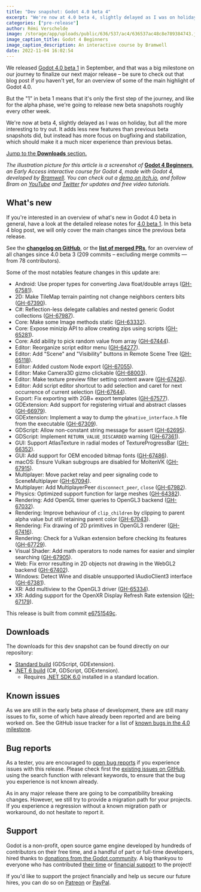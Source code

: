```yaml
---
title: "Dev snapshot: Godot 4.0 beta 4"
excerpt: "We're now at 4.0 beta 4, slightly delayed as I was on holiday, but all the more interesting to try out. It adds less new features than previous beta snapshots did, but instead has more focus on bugfixing and stabilization, which should make it a much nicer experience than previous betas."
categories: ["pre-release"]
author: Rémi Verschelde
image: /storage/app/uploads/public/636/537/ac4/636537ac48c8e789384743.jpg
image_caption_title: Godot 4 Beginners
image_caption_description: An interactive course by Bramwell
date: 2022-11-04 16:02:54
---
```


We released [Godot 4.0 beta 1](/article/dev-snapshot-godot-4-0-beta-1) in September, and that was a big milestone on our journey to finalize our next major release – be sure to check out that blog post if you haven't yet, for an overview of some of the main highlight of Godot 4.0.

But the "1" in beta 1 means that it's only the first step of the journey, and like for the alpha phase, we're going to release new beta snapshots roughly every other week.

We're now at beta 4, slightly delayed as I was on holiday, but all the more interesting to try out. It adds less new features than previous beta snapshots did, but instead has more focus on bugfixing and stabilization, which should make it a much nicer experience than previous betas.

[Jump to the **Downloads** section.](#downloads)

*The illustration picture for this article is a screenshot of* [**Godot 4 Beginners**](https://bramwell.itch.io/godot-4-beginners), *an Early Access interactive course for Godot 4, made with Godot 4, developed by [Bramwell](https://www.youtube.com/c/BramwellWilliams). You can check out a [demo on itch.io](https://bramwell.itch.io/godot-4-beginners), and follow Bram on [YouTube](https://www.youtube.com/c/BramwellWilliams) and [Twitter](https://twitter.com/bramreth) for updates and free video tutorials.*

## What's new

If you're interested in an overview of what's new in Godot 4.0 beta in general, have a look at the detailed release notes for [4.0 beta 1](/article/dev-snapshot-godot-4-0-beta-1). In this beta 4 blog post, we will only cover the main changes since the previous beta release.

See the [**changelog on GitHub**](https://github.com/godotengine/godot/compare/01ae26d31befb6679ecd92cd3c73aa5a76162e95...e6751549cf7247965d1744b8c464f5e901006f21), or the [**list of merged PRs**](https://github.com/godotengine/godot/pulls?q=is%3Apr+merged%3A2022-10-14..2022-11-01+is%3Amerged+sort%3Acreated-asc+milestone%3A4.0), for an overview of all changes since 4.0 beta 3 (209 commits – excluding merge commits ― from 78 contributors).

Some of the most notables feature changes in this update are:
- Android: Use proper types for converting Java float/double arrays ([GH-67581](https://github.com/godotengine/godot/pull/67581)).
- 2D: Make TileMap terrain painting not change neighbors centers bits ([GH-67390](https://github.com/godotengine/godot/pull/67390)).
- C#: Reflection-less delegate callables and nested generic Godot collections ([GH-67987](https://github.com/godotengine/godot/pull/67987)).
- Core: Make some Image methods static ([GH-63332](https://github.com/godotengine/godot/pull/63332)).
- Core: Expose minizip API to allow creating zips using scripts ([GH-65281](https://github.com/godotengine/godot/pull/65281)).
- Core: Add ability to pick random value from array ([GH-67444](https://github.com/godotengine/godot/pull/67444)).
- Editor: Reorganize script editor menu ([GH-64277](https://github.com/godotengine/godot/pull/64277)).
- Editor: Add "Scene" and "Visibility" buttons in Remote Scene Tree ([GH-65118](https://github.com/godotengine/godot/pull/65118)).
- Editor: Added custom Node export ([GH-67055](https://github.com/godotengine/godot/pull/67055)).
- Editor: Make Camera3D gizmo clickable ([GH-68003](https://github.com/godotengine/godot/pull/68003)).
- Editor: Make texture preview filter setting content aware ([GH-67426](https://github.com/godotengine/godot/pull/67426)).
- Editor: Add script editor shortcut to add selection and caret for next occurrence of current selection ([GH-67644](https://github.com/godotengine/godot/pull/67644)).
- Export: Fix exporting with 2GB+ export templates ([GH-67577](https://github.com/godotengine/godot/pull/67577)).
- GDExtension: Add support for registering virtual and abstract classes ([GH-66979](https://github.com/godotengine/godot/pull/66979)).
- GDExtension: Implement a way to dump the `gdnative_interface.h` file from the executable ([GH-67309](https://github.com/godotengine/godot/pull/67309)).
- GDScript: Allow non-constant string message for assert ([GH-62695](https://github.com/godotengine/godot/pull/62695)).
- GDScript: Implement `RETURN_VALUE_DISCARDED` warning ([GH-67361](https://github.com/godotengine/godot/pull/67361)).
- GUI: Support AtlasTexture in radial modes of TextureProgressBar ([GH-66352](https://github.com/godotengine/godot/pull/66352)).
- GUI: Add support for OEM encoded bitmap fonts ([GH-67486](https://github.com/godotengine/godot/pull/67486)).
- macOS: Ensure Vulkan subgroups are disabled for MoltenVK ([GH-67915](https://github.com/godotengine/godot/pull/67915)).
- Multiplayer: Move packet relay and peer signaling code to SceneMultiplayer ([GH-67094](https://github.com/godotengine/godot/pull/67094)).
- Multiplayer: Add MultiplayerPeer `disconnect_peer`, `close` ([GH-67982](https://github.com/godotengine/godot/pull/67982)).
- Physics: Optimized support function for large meshes ([GH-64382](https://github.com/godotengine/godot/pull/64382)).
- Rendering: Add OpenGL timer queries to OpenGL3 backend ([GH-67032](https://github.com/godotengine/godot/pull/67032)).
- Rendering: Improve behaviour of `clip_children` by clipping to parent alpha value but still retaining parent color ([GH-67043](https://github.com/godotengine/godot/pull/67043)).
- Rendering: Fix drawing of 2D primitives in OpenGL3 renderer ([GH-67416](https://github.com/godotengine/godot/pull/67416)).
- Rendering: Check for a Vulkan extension before checking its features ([GH-67729](https://github.com/godotengine/godot/pull/67729)).
- Visual Shader: Add math operators to node names for easier and simpler searching ([GH-67905](https://github.com/godotengine/godot/pull/67905)).
- Web: Fix error resulting in 2D objects not drawing in the WebGL2 backend ([GH-67402](https://github.com/godotengine/godot/pull/67402)).
- Windows: Detect Wine and disable unsupported IAudioClient3 interface ([GH-67381](https://github.com/godotengine/godot/pull/67381)).
- XR: Add multiview to the OpenGL3 driver ([GH-65334](https://github.com/godotengine/godot/pull/65334)).
- XR: Adding support for the OpenXR Display Refresh Rate extension ([GH-67179](https://github.com/godotengine/godot/pull/67179)).

This release is built from commit [e6751549c](https://github.com/godotengine/godot/commit/e6751549cf7247965d1744b8c464f5e901006f21).

<a id="downloads"></a>
## Downloads

The downloads for this dev snapshot can be found directly on our repository:

* [Standard build](https://downloads.tuxfamily.org/godotengine/4.0/beta4/) (GDScript, GDExtension).
* [.NET 6 build](https://downloads.tuxfamily.org/godotengine/4.0/beta4/mono) (C#, GDScript, GDExtension).
  - Requires [.NET SDK 6.0](https://dotnet.microsoft.com/en-us/download/dotnet/6.0) installed in a standard location.

## Known issues

As we are still in the early beta phase of development, there are still many issues to fix, some of which have already been reported and are being worked on. See the GitHub issue tracker for a list of [known bugs in the 4.0 milestone](https://github.com/godotengine/godot/issues?q=is%3Aissue+is%3Aopen+milestone%3A4.0+label%3Abug+).

## Bug reports

As a tester, you are encouraged to [open bug reports](https://github.com/godotengine/godot/issues) if you experience issues with this release. Please check first the [existing issues on GitHub](https://github.com/godotengine/godot/issues), using the search function with relevant keywords, to ensure that the bug you experience is not known already.

As in any major release there are going to be compatibility breaking changes. However, we still try to provide a migration path for your projects. If you experience a regression without a known migration path or workaround, do not hesitate to report it.

## Support

Godot is a non-profit, open source game engine developed by hundreds of contributors on their free time, and a handful of part or full-time developers, hired thanks to [donations from the Godot community](https://godotengine.org/donate). A big thankyou to everyone who has contributed [their time](https://github.com/godotengine/godot/blob/master/AUTHORS.md) or [financial support](https://github.com/godotengine/godot/blob/master/DONORS.md) to the project!

If you'd like to support the project financially and help us secure our future hires, you can do so on [Patreon](https://www.patreon.com/godotengine) or [PayPal](https://godotengine.org/donate).
